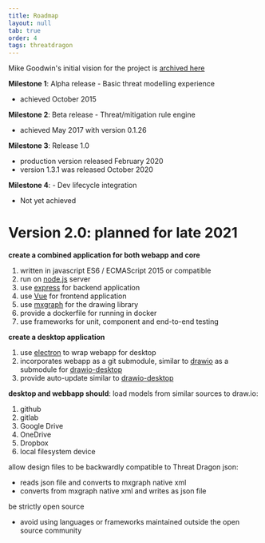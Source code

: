 ```yaml
---
title: Roadmap
layout: null
tab: true
order: 4
tags: threatdragon
---
```


Mike Goodwin's initial vision for the project is [archived here](https://github.com/OWASP/www-project-threat-dragon/wiki/Original-Roadmap)

**Milestone 1**: Alpha release - Basic threat modelling experience
* achieved October 2015

**Milestone 2**: Beta release - Threat/mitigation rule engine
* achieved May 2017 with version 0.1.26

**Milestone 3**: Release 1.0
* production version released February 2020
* version 1.3.1 was released October 2020

**Milestone 4**: - Dev lifecycle integration
* Not yet achieved

# Version 2.0: planned for late 2021
**create a combined application for both webapp and core**
1. written in javascript ES6 / ECMAScript 2015 or compatible
1. run on [node.js](https://nodejs.org/en/) server
1. use [express](http://expressjs.com/en/starter/installing.html) for backend application
1. use [Vue](https://v3.vuejs.org/guide/introduction.html#what-is-vue-js) for frontend application
1. use [mxgraph](https://github.com/jsGraph/mxgraph) for the drawing library
2. provide a dockerfile for running in docker
3. use frameworks for unit, component and end-to-end testing

**create a desktop application**
1. use [electron](https://www.electronjs.org/) to wrap webapp for desktop
1. incorporates webapp as a git submodule, similar to [drawio](https://github.com/jgraph/drawio) as a submodule for [drawio-desktop](https://github.com/jgraph/drawio-desktop/)
1. provide auto-update similar to [drawio-desktop](https://github.com/jgraph/drawio-desktop/)

**desktop and webbapp should**:
load models from similar sources to draw.io:
1. github
1. gitlab
1. Google Drive
1. OneDrive
1. Dropbox
1. local filesystem device

allow design files to be backwardly compatible to Threat Dragon json:
* reads json file and converts to mxgraph native xml
* converts from mxgraph native xml and writes as json file

be strictly open source
* avoid using languages or frameworks maintained outside the open source community
